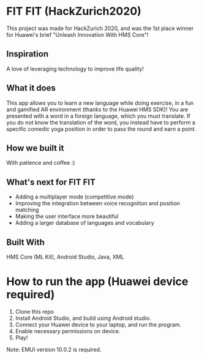 # FIT FIT (HackZurich2020)

This project was made for HackZurich 2020, and was the 1st place winner for Huawei's brief "Unleash Innovation With HMS Core"!

## Inspiration
A love of leveraging technology to improve life quality!

## What it does
This app allows you to learn a new language while doing exercise, in a fun and gamified AR environment (thanks to the Huawei HMS SDK)! You are presented with a word in a foreign language, which you must translate. If you do not know the translation of the word, you instead have to perform a specific comedic yoga position in order to pass the round and earn a point.

## How we built it
With patience and coffee :)

## What's next for FIT FIT
- Adding a multiplayer mode (competitive mode)
- Improving the integration between voice recognition and position matching
- Making the user interface more beautiful
- Adding a larger database of languages and vocabulary

## Built With
HMS Core (ML Kit), Android Studio, Java, XML

# How to run the app (Huawei device required)
1. Clone this repo
2. Install Android Studio, and build using Android studio.
3. Connect your Huawei device to your laptop, and run the program.
4. Enable necessary permissions on device.
5. Play!

Note: EMUI version 10.0.2 is required.
